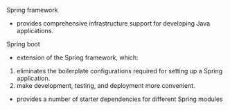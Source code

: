 Spring framework 
* provides comprehensive infrastructure support for developing Java applications.

Spring boot
* extension of the Spring framework, which: 
1. eliminates the boilerplate configurations required for setting up a Spring application.
2. make development, testing, and deployment more convenient.
* provides a number of starter dependencies for different Spring modules
